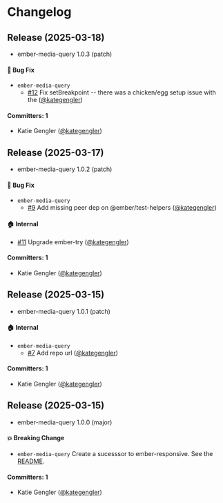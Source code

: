# Changelog






## Release (2025-03-18)

* ember-media-query 1.0.3 (patch)

#### :bug: Bug Fix
* `ember-media-query`
  * [#12](https://github.com/NAISorg/ember-media-query/pull/12) Fix setBreakpoint -- there was a chicken/egg setup issue with the ([@kategengler](https://github.com/kategengler))

#### Committers: 1
- Katie Gengler ([@kategengler](https://github.com/kategengler))

## Release (2025-03-17)

* ember-media-query 1.0.2 (patch)

#### :bug: Bug Fix
* `ember-media-query`
  * [#9](https://github.com/NAISorg/ember-media-query/pull/9) Add missing peer dep on @ember/test-helpers ([@kategengler](https://github.com/kategengler))

#### :house: Internal
* [#11](https://github.com/NAISorg/ember-media-query/pull/11) Upgrade ember-try ([@kategengler](https://github.com/kategengler))

#### Committers: 1
- Katie Gengler ([@kategengler](https://github.com/kategengler))

## Release (2025-03-15)

* ember-media-query 1.0.1 (patch)

#### :house: Internal
* `ember-media-query`
  * [#7](https://github.com/NAISorg/ember-media-query/pull/7) Add repo url ([@kategengler](https://github.com/kategengler))

#### Committers: 1
- Katie Gengler ([@kategengler](https://github.com/kategengler))

## Release (2025-03-15)

* ember-media-query 1.0.0 (major)

#### :boom: Breaking Change
* `ember-media-query`
 Create a sucesssor to ember-responsive. See the [README](https://github.com/NAISorg/ember-media-query#ember-media-query).

#### Committers: 1
- Katie Gengler ([@kategengler](https://github.com/kategengler))
